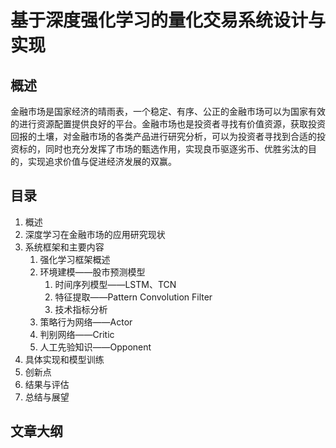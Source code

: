 # 基于深度强化学习的量化交易系统设计与实现


## 概述

金融市场是国家经济的晴雨表，一个稳定、有序、公正的金融市场可以为国家有效的进行资源配置提供良好的平台。金融市场也是投资者寻找有价值资源，获取投资回报的土壤，对金融市场的各类产品进行研究分析，可以为投资者寻找到合适的投资标的，同时也充分发挥了市场的甄选作用，实现良币驱逐劣币、优胜劣汰的目的，实现追求价值与促进经济发展的双赢。



## 目录

1. 概述
2. 深度学习在金融市场的应用研究现状
3. 系统框架和主要内容
   1. 强化学习框架概述
   2. 环境建模——股市预测模型
      1. 时间序列模型——LSTM、TCN
      2. 特征提取——Pattern Convolution Filter
      3. 技术指标分析
   3. 策略行为网络——Actor
   4. 判别网络——Critic
   5. 人工先验知识——Opponent
4. 具体实现和模型训练
5. 创新点
6. 结果与评估
7. 总结与展望


## 文章大纲